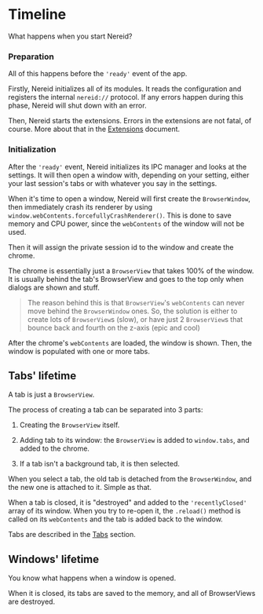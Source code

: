 # Timeline

What happens when you start Nereid?

### Preparation

All of this happens before the `'ready'` event of the app.

Firstly, Nereid initializes all of its modules. It reads the configuration and registers the internal `nereid://` protocol. If any errors happen during this phase, Nereid will shut down with an error.

Then, Nereid starts the extensions. Errors in the extensions are not fatal, of course. More about that in the [Extensions](./Extensions.md) document.

### Initialization

After the `'ready'` event, Nereid initializes its IPC manager and looks at the settings. It will then open a window with, depending on your setting, either your last session's tabs or with whatever you say in the settings.

When it's time to open a window, Nereid will first create the `BrowserWindow`, then immediately crash its renderer by using `window.webContents.forcefullyCrashRenderer()`. This is done to save memory and CPU power, since the `webContents` of the window will not be used.

Then it will assign the private session id to the window and create the chrome.

The chrome is essentially just a `BrowserView` that takes 100% of the window. It is usually behind the tab's BrowserView and goes to the top only when dialogs are shown and stuff.

> The reason behind this is that `BrowserView`'s `webContents` can never move behind the `BrowserWindow` ones. So, the solution is either to create lots of `BrowserView`s (slow), or have just 2 `BrowserView`s that bounce back and fourth on the z-axis (epic and cool)

After the chrome's `webContents` are loaded, the window is shown. Then, the window is populated with one or more tabs.

## Tabs' lifetime

A tab is just a `BrowserView`.

The process of creating a tab can be separated into 3 parts:

1. Creating the `BrowserView` itself.

2. Adding tab to its window: the `BrowserView` is added to `window.tabs`, and added to the chrome.

3. If a tab isn't a background tab, it is then selected.

When you select a tab, the old tab is detached from the `BrowserWindow`, and the new one is attached to it. Simple as that.

When a tab is closed, it is "destroyed" and added to the `'recentlyClosed'` array of its window. When you try to re-open it, the `.reload()` method is called on its `webContents` and the tab is added back to the window.

Tabs are described in the [Tabs](./Tabs.md) section.

## Windows' lifetime

You know what happens when a window is opened.

When it is closed, its tabs are saved to the memory, and all of BrowserViews are destroyed.
